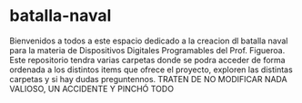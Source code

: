 # batalla-naval
Bienvenidos a todos a este espacio dedicado a la creacion dl batalla naval para la materia de Dispositivos Digitales Programables del Prof. Figueroa.
Este repositorio tendra varias carpetas donde se podra acceder de forma ordenada a los distintos items que ofrece el proyecto, exploren las distintas carpetas y si hay dudas preguntennos. TRATEN DE NO MODIFICAR NADA VALIOSO, UN ACCIDENTE Y PINCHÓ TODO

